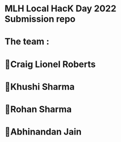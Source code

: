 # MLH Local HacK Day 2022 Submission repo
# The team :

# 🍁Craig Lionel Roberts
# 🌿Khushi Sharma
# 🍁Rohan Sharma
# 🌿Abhinandan Jain
